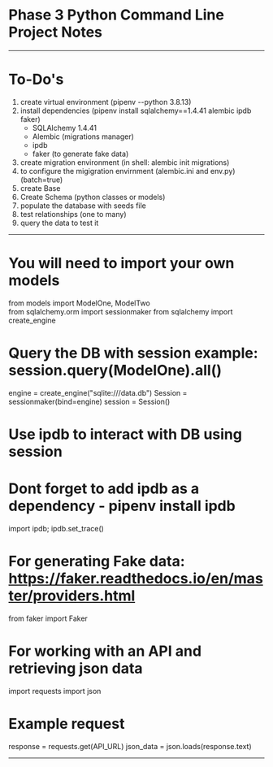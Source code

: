 # Phase 3 Python Command Line Project Notes

-------------------------------------------------------------------------------------
# To-Do's
1. create virtual environment (pipenv --python 3.8.13)
2. install dependencies (pipenv install sqlalchemy==1.4.41 alembic ipdb faker)
    - SQLAlchemy 1.4.41
    - Alembic (migrations manager)
    - ipdb
    - faker (to generate fake data)
3. create migration environment (in shell: alembic init migrations)
4. to configure the migigration envirnment (alembic.ini and env.py) (batch=true)
5. create Base
6. Create Schema (python classes or models)
7. populate the database with seeds file
8. test relationships (one to many)
9. query the data to test it 



-------------------------------------------------------------------------------------
# You will need to import your own models
from models import ModelOne, ModelTwo   
from sqlalchemy.orm import sessionmaker
from sqlalchemy import create_engine

# Query the DB with session example: session.query(ModelOne).all()
engine = create_engine("sqlite:///data.db")
Session = sessionmaker(bind=engine)
session = Session() 

# Use ipdb to interact with DB using session
# Dont forget to add ipdb as a dependency - pipenv install ipdb
import ipdb; ipdb.set_trace() 

# For generating Fake data: https://faker.readthedocs.io/en/master/providers.html
from faker import Faker 

# For working with an API and retrieving json data
import requests
import json

# Example request
response = requests.get(API_URL)
json_data = json.loads(response.text)

-------------------------------------------------------------------------------------